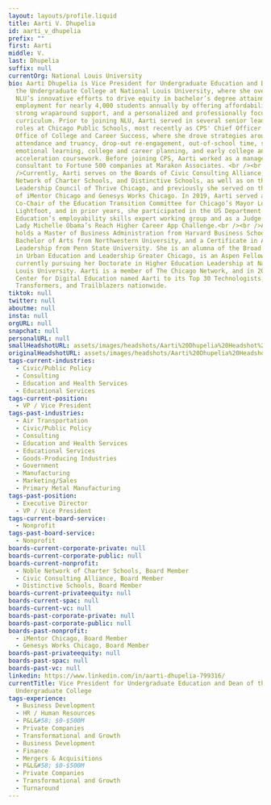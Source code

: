 ```yaml
---
layout: layouts/profile.liquid
title: Aarti V. Dhupelia
id: aarti_v_dhupelia
prefix: ""
first: Aarti
middle: V.
last: Dhupelia
suffix: null
currentOrg: National Louis University
bio: Aarti Dhupelia is Vice President for Undergraduate Education and Dean of
  the Undergraduate College at National Louis University, where she oversees
  NLU’s innovative efforts to drive equity in bachelor’s degree attainment and
  employment for nearly 4,000 students annually by offering affordability,
  strong wraparound support, and a personalized and professionally focused
  curriculum. Prior to joining NLU, Aarti served in several senior leadership
  roles at Chicago Public Schools, most recently as CPS' Chief Officer for the
  Office of College and Career Success, where she drove strategies around
  attendance and truancy, drop-out re-engagement, out-of-school time, social and
  emotional learning, college and career planning, and early college and career
  acceleration coursework. Before joining CPS, Aarti worked as a management
  consultant to Fortune 500 companies at Marakon Associates. <br /><br
  />Currently, Aarti serves on the Boards of Civic Consulting Alliance, Noble
  Network of Charter Schools, and Distinctive Schools, as well as on the
  Leadership Council of Thrive Chicago, and previously she served on the Boards
  of iMentor Chicago and Genesys Works Chicago. In 2019, Aarti served as
  Co-Chair of the Education Transition Committee for Chicago’s Mayor Lori
  Lightfoot, and in prior years, she participated in the US Department of
  Education’s employability skills expert working group and as a Judge in First
  Lady Michelle Obama’s Reach Higher Career App Challenge.<br /><br />Aarti
  holds a Master of Business Administration from Harvard Business School, a
  Bachelor of Arts from Northwestern University, and a Certificate in Academic
  Leadership from Penn State University. She is an alumna of the Broad Residency
  in Urban Education and Leadership Greater Chicago, is an Aspen Fellow, and is
  currently pursuing her Doctorate in Higher Education Leadership at National
  Louis University. Aarti is a member of The Chicago Network, and in 2017, the
  Center for Digital Education named Aarti to its Top 30 Technologists,
  Transformers, and Trailblazers nationwide.
tiktok: null
twitter: null
aboutme: null
insta: null
orgURL: null
snapchat: null
personalURL: null
smallHeadshotURL: assets/images/headshots/Aarti%20Dhupelia%20Headshot%201-412_converted_scaled.avif
originalHeadshotURL: assets/images/headshots/Aarti%20Dhupelia%20Headshot%201-412_converted_scaled.avif
tags-current-industries:
  - Civic/Public Policy
  - Consulting
  - Education and Health Services
  - Educational Services
tags-current-position:
  - VP / Vice President
tags-past-industries:
  - Air Transportation
  - Civic/Public Policy
  - Consulting
  - Education and Health Services
  - Educational Services
  - Goods-Producing Industries
  - Government
  - Manufacturing
  - Marketing/Sales
  - Primary Metal Manufacturing
tags-past-position:
  - Executive Director
  - VP / Vice President
tags-current-board-service:
  - Nonprofit
tags-past-board-service:
  - Nonprofit
boards-current-corporate-private: null
boards-current-corporate-public: null
boards-current-nonprofit:
  - Noble Network of Charter Schools, Board Member
  - Civic Consulting Alliance, Board Member
  - Distinctive Schools, Board Member
boards-current-privateequity: null
boards-current-spac: null
boards-current-vc: null
boards-past-corporate-private: null
boards-past-corporate-public: null
boards-past-nonprofit:
  - iMentor Chicago, Board Member
  - Genesys Works Chicago, Board Member
boards-past-privateequity: null
boards-past-spac: null
boards-past-vc: null
linkedin: https://www.linkedin.com/in/aarti-dhupelia-799316/
currentTitle: Vice President for Undergraduate Education and Dean of the
  Undergraduate College
tags-experience:
  - Business Development
  - HR / Human Resources
  - P&L&#58; $0-$500M
  - Private Companies
  - Transformational and Growth
  - Business Development
  - Finance
  - Mergers & Acquisitions
  - P&L&#58; $0-$500M
  - Private Companies
  - Transformational and Growth
  - Turnaround
---
```

